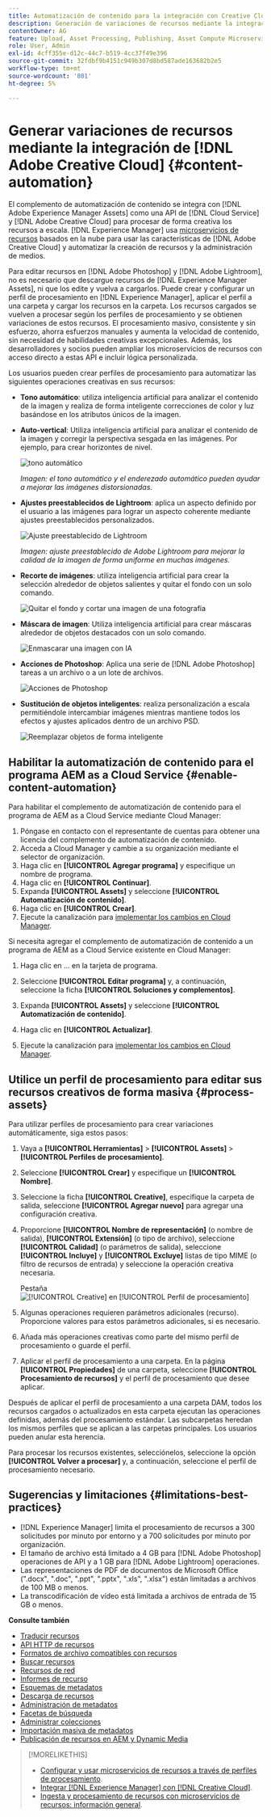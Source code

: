 ```yaml
---
title: Automatización de contenido para la integración con Creative Cloud
description: Generación de variaciones de recursos mediante la integración de Creative Cloud
contentOwner: AG
feature: Upload, Asset Processing, Publishing, Asset Compute Microservices
role: User, Admin
exl-id: 4cff355e-d12c-44c7-b519-4cc37f49e396
source-git-commit: 32fdbf9b4151c949b307d8bd587ade163682b2e5
workflow-type: tm+mt
source-wordcount: '801'
ht-degree: 5%

---
```


# Generar variaciones de recursos mediante la integración de [!DNL Adobe Creative Cloud] {#content-automation}

El complemento de automatización de contenido se integra con [!DNL Adobe Experience Manager Assets] como una API de [!DNL Cloud Service] y [!DNL Adobe Creative Cloud] para procesar de forma creativa los recursos a escala. [!DNL Experience Manager] usa [microservicios de recursos](/help/assets/asset-microservices-overview.md) basados en la nube para usar las características de [!DNL Adobe Creative Cloud] y automatizar la creación de recursos y la administración de medios.

Para editar recursos en [!DNL Adobe Photoshop] y [!DNL Adobe Lightroom], no es necesario que descargue recursos de [!DNL Experience Manager Assets], ni que los edite y vuelva a cargarlos. Puede crear y configurar un perfil de procesamiento en [!DNL Experience Manager], aplicar el perfil a una carpeta y cargar los recursos en la carpeta. Los recursos cargados se vuelven a procesar según los perfiles de procesamiento y se obtienen variaciones de estos recursos. El procesamiento masivo, consistente y sin esfuerzo, ahorra esfuerzos manuales y aumenta la velocidad de contenido, sin necesidad de habilidades creativas excepcionales. Además, los desarrolladores y socios pueden ampliar los microservicios de recursos con acceso directo a estas API e incluir lógica personalizada.

Los usuarios pueden crear perfiles de procesamiento para automatizar las siguientes operaciones creativas en sus recursos:

* **Tono automático**: utiliza inteligencia artificial para analizar el contenido de la imagen y realiza de forma inteligente correcciones de color y luz basándose en los atributos únicos de la imagen.

* **Auto-vertical**: Utiliza inteligencia artificial para analizar el contenido de la imagen y corregir la perspectiva sesgada en las imágenes. Por ejemplo, para crear horizontes de nivel.

  ![tono automático](/help/assets/assets/content-automation-autotone.png)

  *Imagen: el tono automático y el enderezado automático pueden ayudar a mejorar las imágenes distorsionadas.*

* **Ajustes preestablecidos de Lightroom**: aplica un aspecto definido por el usuario a las imágenes para lograr un aspecto coherente mediante ajustes preestablecidos personalizados.

  ![Ajuste preestablecido de Lightroom](/help/assets/assets/content-automation-lrpresets.png)

  *Imagen: ajuste preestablecido de Adobe Lightroom para mejorar la calidad de la imagen de forma uniforme en muchas imágenes.*

* **Recorte de imágenes**: utiliza inteligencia artificial para crear la selección alrededor de objetos salientes y quitar el fondo con un solo comando.

  ![Quitar el fondo y cortar una imagen de una fotografía](/help/assets/assets/content-automation-backgroundremove.png)

* **Máscara de imagen**: Utiliza inteligencia artificial para crear máscaras alrededor de objetos destacados con un solo comando.

  ![Enmascarar una imagen con IA](/help/assets/assets/content-automation-mask.png)

* **Acciones de Photoshop**: Aplica una serie de [!DNL Adobe Photoshop] tareas a un archivo o a un lote de archivos.

  ![Acciones de Photoshop](/help/assets/assets/content-automation-psactions.png)

* **Sustitución de objetos inteligentes**: realiza personalización a escala permitiéndole intercambiar imágenes mientras mantiene todos los efectos y ajustes aplicados dentro de un archivo PSD.

  ![Reemplazar objetos de forma inteligente](/help/assets/assets/content-automation-objectreplace.png)

## Habilitar la automatización de contenido para el programa AEM as a Cloud Service {#enable-content-automation}

Para habilitar el complemento de automatización de contenido para el programa de AEM as a Cloud Service mediante Cloud Manager:

1. Póngase en contacto con el representante de cuentas para obtener una licencia del complemento de automatización de contenido.
1. Acceda a Cloud Manager y cambie a su organización mediante el selector de organización.
1. Haga clic en **[!UICONTROL Agregar programa]** y especifique un nombre de programa.
1. Haga clic en **[!UICONTROL Continuar]**.
1. Expanda **[!UICONTROL Assets]** y seleccione **[!UICONTROL Automatización de contenido]**.
1. Haga clic en **[!UICONTROL Crear]**.
1. Ejecute la canalización para [implementar los cambios en Cloud Manager](https://experienceleague.adobe.com/docs/experience-manager-cloud-service/content/implementing/using-cloud-manager/deploy-code.html).

Si necesita agregar el complemento de automatización de contenido a un programa de AEM as a Cloud Service existente en Cloud Manager:

1. Haga clic en ... en la tarjeta de programa.

1. Seleccione **[!UICONTROL Editar programa]** y, a continuación, seleccione la ficha **[!UICONTROL Soluciones y complementos]**.

1. Expanda **[!UICONTROL Assets]** y seleccione **[!UICONTROL Automatización de contenido]**.
1. Haga clic en **[!UICONTROL Actualizar]**.
1. Ejecute la canalización para [implementar los cambios en Cloud Manager](https://experienceleague.adobe.com/docs/experience-manager-cloud-service/content/implementing/using-cloud-manager/deploy-code.html).

## Utilice un perfil de procesamiento para editar sus recursos creativos de forma masiva {#process-assets}

Para utilizar perfiles de procesamiento para crear variaciones automáticamente, siga estos pasos:

1. Vaya a **[!UICONTROL Herramientas]** > **[!UICONTROL Assets]** > **[!UICONTROL Perfiles de procesamiento]**.

1. Seleccione **[!UICONTROL Crear]** y especifique un **[!UICONTROL Nombre]**.

1. Seleccione la ficha **[!UICONTROL Creative]**, especifique la carpeta de salida, seleccione **[!UICONTROL Agregar nuevo]** para agregar una configuración creativa.

1. Proporcione **[!UICONTROL Nombre de representación]** (o nombre de salida), **[!UICONTROL Extensión]** (o tipo de archivo), seleccione **[!UICONTROL Calidad]** (o parámetros de salida), seleccione **[!UICONTROL Incluye]** y **[!UICONTROL Excluye]** listas de tipo MIME (o filtro de recursos de entrada) y seleccione la operación creativa necesaria.

   Pestaña ![[!UICONTROL Creative] en [!UICONTROL Perfil de procesamiento]](assets/creative-processing-profile.png)

1. Algunas operaciones requieren parámetros adicionales (recurso). Proporcione valores para estos parámetros adicionales, si es necesario.

1. Añada más operaciones creativas como parte del mismo perfil de procesamiento o guarde el perfil.

1. Aplicar el perfil de procesamiento a una carpeta. En la página **[!UICONTROL Propiedades]** de una carpeta, seleccione **[!UICONTROL Procesamiento de recursos]** y el perfil de procesamiento que desee aplicar.

Después de aplicar el perfil de procesamiento a una carpeta DAM, todos los recursos cargados o actualizados en esta carpeta ejecutan las operaciones definidas, además del procesamiento estándar. Las subcarpetas heredan los mismos perfiles que se aplican a las carpetas principales. Los usuarios pueden anular esta herencia.

Para procesar los recursos existentes, selecciónelos, seleccione la opción **[!UICONTROL Volver a procesar]** y, a continuación, seleccione el perfil de procesamiento necesario.

## Sugerencias y limitaciones {#limitations-best-practices}

* [!DNL Experience Manager] limita el procesamiento de recursos a 300 solicitudes por minuto por entorno y a 700 solicitudes por minuto por organización.
* El tamaño de archivo está limitado a 4 GB para [!DNL Adobe Photoshop] operaciones de API y a 1 GB para [!DNL Adobe Lightroom] operaciones.
* Las representaciones de PDF de documentos de Microsoft Office (&quot;.docx&quot;, &quot;.doc&quot;, &quot;.ppt&quot;, &quot;.pptx&quot;, &quot;.xls&quot;, &quot;.xlsx&quot;) están limitadas a archivos de 100 MB o menos.
* La transcodificación de vídeo está limitada a archivos de entrada de 15 GB o menos.

**Consulte también**

* [Traducir recursos](translate-assets.md)
* [API HTTP de recursos](mac-api-assets.md)
* [Formatos de archivo compatibles con recursos](file-format-support.md)
* [Buscar recursos](search-assets.md)
* [Recursos de red](use-assets-across-connected-assets-instances.md)
* [Informes de recurso](asset-reports.md)
* [Esquemas de metadatos](metadata-schemas.md)
* [Descarga de recursos](download-assets-from-aem.md)
* [Administración de metadatos](manage-metadata.md)
* [Facetas de búsqueda](search-facets.md)
* [Administrar colecciones](manage-collections.md)
* [Importación masiva de metadatos](metadata-import-export.md)
* [Publicación de recursos en AEM y Dynamic Media](/help/assets/publish-assets-to-aem-and-dm.md)

>[!MORELIKETHIS]
>
>* [Configurar y usar microservicios de recursos a través de perfiles de procesamiento](/help/assets/asset-microservices-configure-and-use.md).
>* [Integrar [!DNL Experience Manager] con [!DNL Creative Cloud]](/help/assets/aem-cc-integration-best-practices.md).
>* [Ingesta y procesamiento de recursos con microservicios de recursos: información general](/help/assets/asset-microservices-overview.md).
